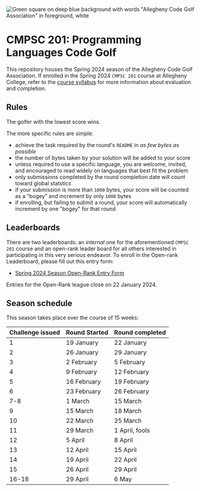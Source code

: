 ![Green square on deep blue background with words "Allegheny Code Golf Association" in foreground, white](https://github.com/allegheny-college-cmpsc-201-spring-2024/golf/assets/1552764/d3ee6a91-74c9-482b-84eb-ec9a2e8dee05)

# CMPSC 201: Programming Languages Code Golf

This repository houses the Spring 2024 season of the Allegheny Code Golf Association. If enrolled in the Spring 2024 `CMPSC 201` course at Allegheny
College, refer to the [course syllabus](https://github.com/allegheny-college-cmpsc-201-spring-2024/course-materials/blob/main/README.md) for more 
information about evaluation and completion.

## Rules

The golfer with the lowest score wins.

The more specific rules are simple: 

* achieve the task required by the round's `README` in _as few bytes as possible_
* the number of bytes taken by your solution will be added to your score
* unless required to use a specific language, you are welcome, invited, and encouraged to read widely on languages that best fit the problem
* only submissions completed by the round completion date will count toward global statstics
* if your submission is more than `1000` bytes, your score will be counted as a "bogey" and increment by only `1000` bytes
* if enrolling, but failing to submit a round, your score will automatically increment by one "bogey" for that round

## Leaderboards

There are two leaderboards: an _internal_ one for the aforementioned `CMPSC 201` course and an open-rank leader board for all others interested
in participating in this very serious endeavor. To enroll in the Open-rank Leaderboard, please fill out this entry form:

* [Spring 2024 Season Open-Rank Entry Form](https://chompe.rs/acga-spring-2024-registration)

Entries for the Open-Rank league close on 22 January 2024.

## Season schedule

This season takes place over the course of 15 weeks:

|Challenge issued |Round  Started |Round completed |
|:----------------|:--------------|:---------------|
|1                |19 January     |22 January      |
|2                |26 January     |29 January      |
|3                |2 February     |5 February      |
|4                |9 February     |12 February     |
|5                |16 February    |19 February     |
|6                |23 February    |26 February     |
|7-8              |1 March        |15 March        |
|9                |15 March       |18 March        |
|10               |22 March       |25 March        |
|11               |29 March       |1 April, fools  |
|12               |5 April        |8 April         |
|13               |12 April       |15 April        |
|14               |19 April       |22 April        |
|15               |26 April       |29 April        |
|16-18            |29 April       |6 May           |
